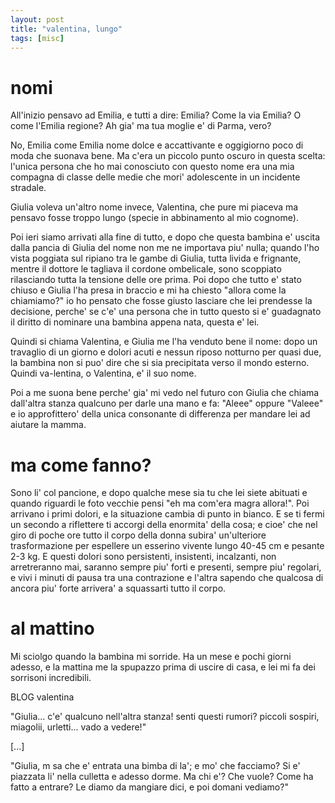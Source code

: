 ```yaml
---
layout: post
title: "valentina, lungo"
tags: [misc]
---
```


# nomi

All'inizio pensavo ad Emilia, e tutti a dire: Emilia? Come la via Emilia? O come l'Emilia regione? Ah gia' ma tua moglie e' di Parma, vero?

No, Emilia come Emilia nome dolce e accattivante e oggigiorno poco di moda che suonava bene. Ma c'era un piccolo punto oscuro in questa scelta: l'unica persona che ho mai conosciuto con questo nome era una mia compagna di classe delle medie che mori' adolescente in un incidente stradale.

Giulia voleva un'altro nome invece, Valentina, che pure mi piaceva ma pensavo fosse troppo lungo (specie in abbinamento al mio cognome).

Poi ieri siamo arrivati alla fine di tutto, e dopo che questa bambina e' uscita dalla pancia di Giulia del nome non me ne importava piu' nulla; quando l'ho vista poggiata sul ripiano tra le gambe di Giulia, tutta livida e frignante, mentre il dottore le tagliava il cordone ombelicale, sono scoppiato rilasciando tutta la tensione delle ore prima. Poi dopo che tutto e' stato chiuso e Giulia l'ha presa in braccio e mi ha chiesto "allora come la chiamiamo?" io ho pensato che fosse giusto lasciare che lei prendesse la decisione, perche' se c'e' una persona che in tutto questo si e' guadagnato il diritto di nominare una bambina appena nata, questa e' lei.

Quindi si chiama Valentina, e Giulia me l'ha venduto bene il nome: dopo un travaglio di un giorno e dolori acuti e nessun riposo notturno per quasi due, la bambina non si puo' dire che si sia precipitata verso il mondo esterno. Quindi va-lentina, o Valentina, e' il suo nome.

Poi a me suona bene perche' gia' mi vedo nel futuro con Giulia che chiama dall'altra stanza qualcuno per darle una mano e fa: "Aleee" oppure "Valeee" e io approfittero' della unica consonante di differenza per mandare lei ad aiutare la mamma.

# ma come fanno?

Sono li' col pancione, e dopo qualche mese sia tu che lei siete abituati e quando riguardi le foto vecchie pensi "eh ma com'era magra allora!". Poi arrivano i primi dolori, e la situazione cambia di punto in bianco. E se ti fermi un secondo a riflettere ti accorgi della enormita' della cosa; e cioe' che nel giro di poche ore tutto il corpo della donna subira' un'ulteriore trasformazione per espellere un esserino vivente lungo 40-45 cm e pesante 2-3 kg. E questi dolori sono persistenti, insistenti, incalzanti, non arretreranno mai, saranno sempre piu' forti e presenti, sempre piu' regolari, e vivi i minuti di pausa tra una contrazione e l'altra sapendo che qualcosa di ancora piu' forte arrivera' a squassarti tutto il corpo.

# al mattino

Mi sciolgo quando la bambina mi sorride. Ha un mese e pochi giorni adesso, e la mattina me la spupazzo prima di uscire di casa, e lei mi fa dei sorrisoni incredibili.


BLOG valentina

"Giulia... c'e' qualcuno nell'altra stanza! senti questi rumori? piccoli sospiri, miagolii, urletti... vado a vedere!"

[...]

"Giulia, m sa che e' entrata una bimba di la'; e mo' che facciamo? Si e' piazzata li' nella culletta e adesso dorme. Ma chi e'? Che vuole? Come ha fatto a entrare? Le diamo da mangiare dici, e poi domani vediamo?"



 